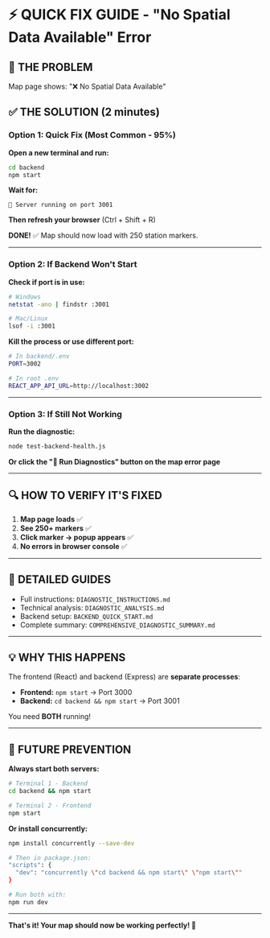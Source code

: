 # ⚡ QUICK FIX GUIDE - "No Spatial Data Available" Error

## 🎯 **THE PROBLEM**
Map page shows: "❌ No Spatial Data Available"

## ✅ **THE SOLUTION** (2 minutes)

### **Option 1: Quick Fix (Most Common - 95%)**

**Open a new terminal and run:**
```bash
cd backend
npm start
```

**Wait for:**
```
🚀 Server running on port 3001
```

**Then refresh your browser** (Ctrl + Shift + R)

**DONE!** ✅ Map should now load with 250 station markers.

---

### **Option 2: If Backend Won't Start**

**Check if port is in use:**
```bash
# Windows
netstat -ano | findstr :3001

# Mac/Linux
lsof -i :3001
```

**Kill the process or use different port:**
```bash
# In backend/.env
PORT=3002

# In root .env
REACT_APP_API_URL=http://localhost:3002
```

---

### **Option 3: If Still Not Working**

**Run the diagnostic:**
```bash
node test-backend-health.js
```

**Or click the "🔬 Run Diagnostics" button on the map error page**

---

## 🔍 **HOW TO VERIFY IT'S FIXED**

1. **Map page loads** ✅
2. **See 250+ markers** ✅
3. **Click marker → popup appears** ✅
4. **No errors in browser console** ✅

---

## 📖 **DETAILED GUIDES**

- Full instructions: `DIAGNOSTIC_INSTRUCTIONS.md`
- Technical analysis: `DIAGNOSTIC_ANALYSIS.md`
- Backend setup: `BACKEND_QUICK_START.md`
- Complete summary: `COMPREHENSIVE_DIAGNOSTIC_SUMMARY.md`

---

## 💡 **WHY THIS HAPPENS**

The frontend (React) and backend (Express) are **separate processes**:
- **Frontend:** `npm start` → Port 3000
- **Backend:** `cd backend && npm start` → Port 3001

You need **BOTH** running!

---

## 🚀 **FUTURE PREVENTION**

**Always start both servers:**

```bash
# Terminal 1 - Backend
cd backend && npm start

# Terminal 2 - Frontend
npm start
```

**Or install concurrently:**
```bash
npm install concurrently --save-dev

# Then in package.json:
"scripts": {
  "dev": "concurrently \"cd backend && npm start\" \"npm start\""
}

# Run both with:
npm run dev
```

---

**That's it! Your map should now be working perfectly! 🎉**

